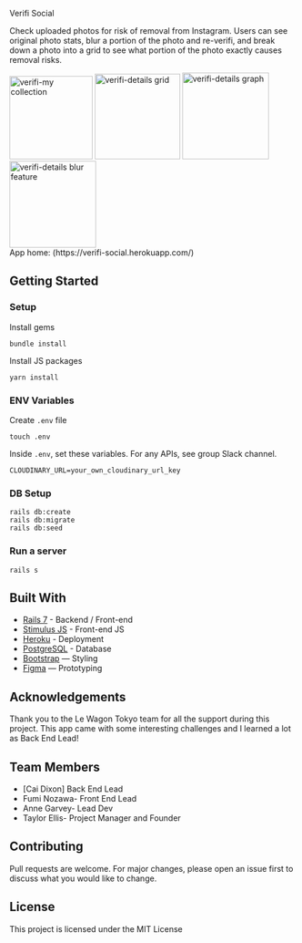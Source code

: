 Verifi Social

Check uploaded photos for risk of removal from Instagram.
Users can see original photo stats, blur a portion of the photo and re-verifi, and break down a photo into a grid to see what portion of the photo exactly causes removal risks.

<img width="146" alt="verifi-my collection" src="https://github.com/c8lindxson/verifi.social/assets/128205478/1dc80754-47be-495c-921f-c33da37cf1ba">
<img width="150" alt="verifi-details grid" src="https://github.com/c8lindxson/verifi.social/assets/128205478/21623793-1dc4-4fcf-b8d2-98642742bb08">
<img width="152" alt="verifi-details graph" src="https://github.com/c8lindxson/verifi.social/assets/128205478/7fb8ad90-37ed-49f2-8f3e-f4e97f87ff00">
<img width="152" alt="verifi-details blur feature" src="https://github.com/c8lindxson/verifi.social/assets/128205478/8c5c04e7-c3b9-4a8a-82ee-db15cb08c9e2">
<br>
App home: (https://verifi-social.herokuapp.com/)
   

## Getting Started
### Setup

Install gems
```
bundle install
```
Install JS packages
```
yarn install
```

### ENV Variables
Create `.env` file
```
touch .env
```
Inside `.env`, set these variables. For any APIs, see group Slack channel.
```
CLOUDINARY_URL=your_own_cloudinary_url_key
```

### DB Setup
```
rails db:create
rails db:migrate
rails db:seed
```

### Run a server
```
rails s
```

## Built With
- [Rails 7](https://guides.rubyonrails.org/) - Backend / Front-end
- [Stimulus JS](https://stimulus.hotwired.dev/) - Front-end JS
- [Heroku](https://heroku.com/) - Deployment
- [PostgreSQL](https://www.postgresql.org/) - Database
- [Bootstrap](https://getbootstrap.com/) — Styling
- [Figma](https://www.figma.com) — Prototyping

## Acknowledgements
Thank you to the Le Wagon Tokyo team for all the support during this project. This app came with some interesting challenges and I learned a lot as Back End Lead!

## Team Members
- [Cai Dixon] Back End Lead
- Fumi Nozawa- Front End Lead
- Anne Garvey- Lead Dev
- Taylor Ellis- Project Manager and Founder

## Contributing
Pull requests are welcome. For major changes, please open an issue first to discuss what you would like to change.

## License
This project is licensed under the MIT License
